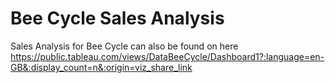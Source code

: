 # Bee Cycle Sales Analysis

Sales Analysis for Bee Cycle can also be found on here 
https://public.tableau.com/views/DataBeeCycle/Dashboard1?:language=en-GB&:display_count=n&:origin=viz_share_link 
